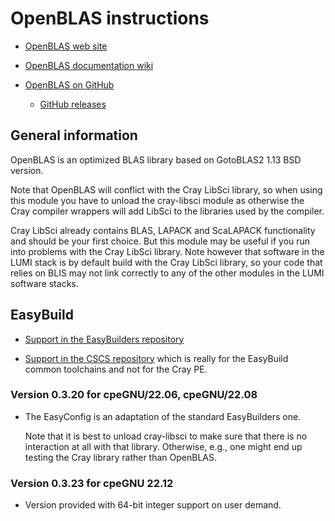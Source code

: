 # OpenBLAS instructions

  * [OpenBLAS web site](http://www.openblas.net/)
  
  * [OpenBLAS documentation wiki](https://github.com/xianyi/OpenBLAS/wiki)
  
  * [OpenBLAS on GitHub](https://github.com/xianyi/OpenBLAS)
  
      * [GitHub releases](https://github.com/xianyi/OpenBLAS/releases)
      

## General information

OpenBLAS is an optimized BLAS library based on GotoBLAS2 1.13 BSD version.

Note that OpenBLAS will conflict with the Cray LibSci library, so when using
this module you have to unload the cray-libsci module as otherwise the
Cray compiler wrappers will add LibSci to the libraries used by the
compiler.

Cray LibSci already contains BLAS, LAPACK and ScaLAPACK functionality and
should be your first choice. But this module may be useful if you run into
problems with the Cray LibSci library. Note however that software in the
LUMI stack is by default build with the Cray LibSci library, so your code
that relies on BLIS may not link correctly to any of the other modules
in the LUMI software stacks.


## EasyBuild

  * [Support in the EasyBuilders repository](https://github.com/easybuilders/easybuild-easyconfigs/tree/develop/easybuild/easyconfigs/o/OpenBLAS)
  
  * [Support in the CSCS repository](https://github.com/eth-cscs/production/tree/master/easybuild/easyconfigs/o/OpenBLAS)
    which is really for the EasyBuild common toolchains and not for the Cray PE.


### Version 0.3.20 for cpeGNU/22.06, cpeGNU/22.08

  * The EasyConfig is an adaptation of the standard EasyBuilders one.
  
    Note that it is best to unload cray-libsci to make sure that there is
    no interaction at all with that library. Otherwise, e.g., one might
    end up testing the Cray library rather than OpenBLAS.

### Version 0.3.23 for cpeGNU 22.12

  * Version provided with 64-bit integer support on user demand.
